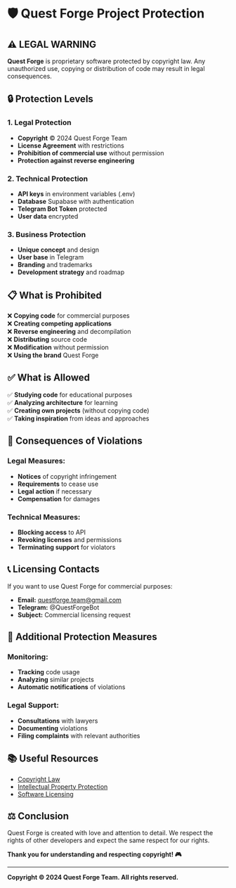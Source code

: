 # 🛡️ Quest Forge Project Protection

## ⚠️ LEGAL WARNING

**Quest Forge** is proprietary software protected by copyright law. 
Any unauthorized use, copying or distribution of code may result 
in legal consequences.

## 🔒 Protection Levels

### 1. **Legal Protection**
- **Copyright** © 2024 Quest Forge Team
- **License Agreement** with restrictions
- **Prohibition of commercial use** without permission
- **Protection against reverse engineering**

### 2. **Technical Protection**
- **API keys** in environment variables (.env)
- **Database** Supabase with authentication
- **Telegram Bot Token** protected
- **User data** encrypted

### 3. **Business Protection**
- **Unique concept** and design
- **User base** in Telegram
- **Branding** and trademarks
- **Development strategy** and roadmap

## 📋 What is Prohibited

❌ **Copying code** for commercial purposes  
❌ **Creating competing applications**  
❌ **Reverse engineering** and decompilation  
❌ **Distributing** source code  
❌ **Modification** without permission  
❌ **Using the brand** Quest Forge  

## ✅ What is Allowed

✅ **Studying code** for educational purposes  
✅ **Analyzing architecture** for learning  
✅ **Creating own projects** (without copying code)  
✅ **Taking inspiration** from ideas and approaches  

## 🚨 Consequences of Violations

### **Legal Measures:**
- **Notices** of copyright infringement
- **Requirements** to cease use
- **Legal action** if necessary
- **Compensation** for damages

### **Technical Measures:**
- **Blocking access** to API
- **Revoking licenses** and permissions
- **Terminating support** for violators

## 📞 Licensing Contacts

If you want to use Quest Forge for commercial purposes:

- **Email:** questforge.team@gmail.com
- **Telegram:** @QuestForgeBot
- **Subject:** Commercial licensing request

## 🔐 Additional Protection Measures

### **Monitoring:**
- **Tracking** code usage
- **Analyzing** similar projects
- **Automatic notifications** of violations

### **Legal Support:**
- **Consultations** with lawyers
- **Documenting** violations
- **Filing complaints** with relevant authorities

## 📚 Useful Resources

- [Copyright Law](https://www.copyright.gov/)
- [Intellectual Property Protection](https://www.wipo.int/)
- [Software Licensing](https://opensource.org/)

## ⚖️ Conclusion

Quest Forge is created with love and attention to detail. We respect the rights 
of other developers and expect the same respect for our rights.

**Thank you for understanding and respecting copyright! 🎮**

---

**Copyright © 2024 Quest Forge Team. All rights reserved.**
